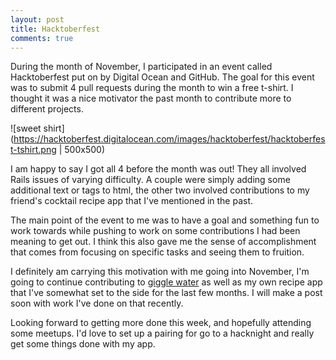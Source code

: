 ```yaml
---
layout: post
title: Hacktoberfest
comments: true
---
```


During the month of November, I participated in an event called Hacktoberfest put on by Digital Ocean and GitHub.  The goal for this event was to submit 4 pull requests during the month to win a free t-shirt.  I thought it was a nice motivator the past month to contribute more to different projects. 

![sweet shirt](https://hacktoberfest.digitalocean.com/images/hacktoberfest/hacktoberfest-tshirt.png | 500x500)

I am happy to say I got all 4 before the month was out!  They all involved Rails issues of varying difficulty.  A couple were simply adding some additional text or tags to html, the other two involved contributions to my friend's cocktail recipe app that I've mentioned in the past.  

The main point of the event to me was to have a goal and something fun to work towards while pushing to work on some contributions I had been meaning to get out.  I think this also gave me the sense of accomplishment that comes from focusing on specific tasks and seeing them to fruition.

I definitely am carrying this motivation with me going into November, I'm going to continue contributing to [giggle water](https://github.com/tomekr/giggle_water) as well as my own recipe app that I've somewhat set to the side for the last few months.  I will make a post soon with work I've done on that recently.

Looking forward to getting more done this week, and hopefully attending some meetups.  I'd love to set up a pairing for go to a hacknight and really get some things done with my app.
